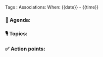 Tags : 
Associations: 
When: {{date}} - {{time}}

###  📆  Agenda: 
### 🎙 Topics:
### ✅ Action points: 

